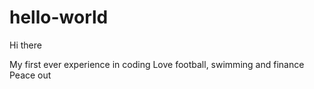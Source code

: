 # hello-world

Hi there

My first ever experience in coding
Love football, swimming and finance
Peace out
